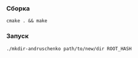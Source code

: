 ### Сборка

```
cmake . && make
```

### Запуск

```
./mkdir-andruschenko path/to/new/dir ROOT_HASH
```
